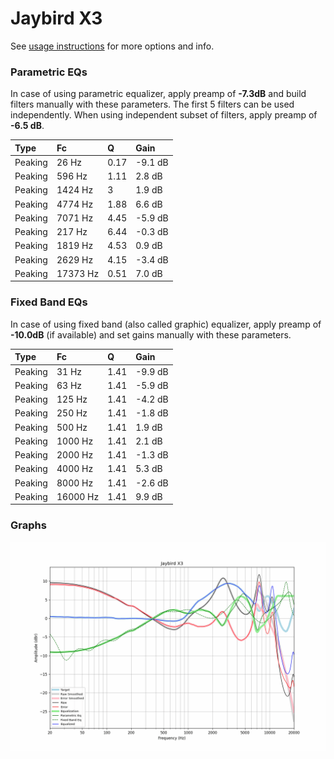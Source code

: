 # Jaybird X3
See [usage instructions](https://github.com/jaakkopasanen/AutoEq#usage) for more options and info.

### Parametric EQs
In case of using parametric equalizer, apply preamp of **-7.3dB** and build filters manually
with these parameters. The first 5 filters can be used independently.
When using independent subset of filters, apply preamp of **-6.5 dB**.

| Type    | Fc       |    Q | Gain    |
|:--------|:---------|:-----|:--------|
| Peaking | 26 Hz    | 0.17 | -9.1 dB |
| Peaking | 596 Hz   | 1.11 | 2.8 dB  |
| Peaking | 1424 Hz  | 3    | 1.9 dB  |
| Peaking | 4774 Hz  | 1.88 | 6.6 dB  |
| Peaking | 7071 Hz  | 4.45 | -5.9 dB |
| Peaking | 217 Hz   | 6.44 | -0.3 dB |
| Peaking | 1819 Hz  | 4.53 | 0.9 dB  |
| Peaking | 2629 Hz  | 4.15 | -3.4 dB |
| Peaking | 17373 Hz | 0.51 | 7.0 dB  |

### Fixed Band EQs
In case of using fixed band (also called graphic) equalizer, apply preamp of **-10.0dB**
(if available) and set gains manually with these parameters.

| Type    | Fc       |    Q | Gain    |
|:--------|:---------|:-----|:--------|
| Peaking | 31 Hz    | 1.41 | -9.9 dB |
| Peaking | 63 Hz    | 1.41 | -5.9 dB |
| Peaking | 125 Hz   | 1.41 | -4.2 dB |
| Peaking | 250 Hz   | 1.41 | -1.8 dB |
| Peaking | 500 Hz   | 1.41 | 1.9 dB  |
| Peaking | 1000 Hz  | 1.41 | 2.1 dB  |
| Peaking | 2000 Hz  | 1.41 | -1.3 dB |
| Peaking | 4000 Hz  | 1.41 | 5.3 dB  |
| Peaking | 8000 Hz  | 1.41 | -2.6 dB |
| Peaking | 16000 Hz | 1.41 | 9.9 dB  |

### Graphs
![](./Jaybird%20X3.png)